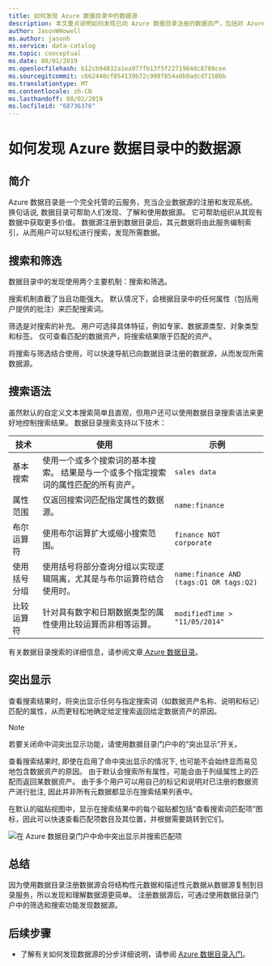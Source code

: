 ```yaml
---
title: 如何发现 Azure 数据目录中的数据源
description: 本文重点说明如何发现已向 Azure 数据目录注册的数据资产，包括对 Azure 数据目录门户中的搜索和筛选以及使用命中词突出显示等功能的介绍。
author: JasonWHowell
ms.author: jasonh
ms.service: data-catalog
ms.topic: conceptual
ms.date: 08/01/2019
ms.openlocfilehash: b12cb94832a1ea977fb13f5f2271984dc8780cee
ms.sourcegitcommit: c662440cf854139b72c998f854a0b9adcd7158bb
ms.translationtype: MT
ms.contentlocale: zh-CN
ms.lasthandoff: 08/02/2019
ms.locfileid: "68736376"
---
```

# <a name="how-to-discover-data-sources-in-azure-data-catalog"></a>如何发现 Azure 数据目录中的数据源

## <a name="introduction"></a>简介

Azure 数据目录是一个完全托管的云服务，充当企业数据源的注册和发现系统。 换句话说, 数据目录可帮助人们发现、了解和使用数据源。 它可帮助组织从其现有数据中获取更多价值。 数据源注册到数据目录后，其元数据将由此服务编制索引，从而用户可以轻松进行搜索，发现所需数据。

## <a name="searching-and-filtering"></a>搜索和筛选

数据目录中的发现使用两个主要机制：搜索和筛选。

搜索机制直截了当且功能强大。 默认情况下，会根据目录中的任何属性（包括用户提供的批注）来匹配搜索词。

筛选是对搜索的补充。 用户可选择具体特征，例如专家、数据源类型、对象类型和标签。 仅可查看匹配的数据资产，将搜索结果限于匹配的资产。

将搜索与筛选结合使用，可以快速导航已向数据目录注册的数据源，从而发现所需数据源。

## <a name="search-syntax"></a>搜索语法

虽然默认的自定义文本搜索简单且直观，但用户还可以使用数据目录搜索语法来更好地控制搜索结果。 数据目录搜索支持以下技术：

| 技术 | 使用 | 示例 |
| --- | --- | --- |
| 基本搜索 |使用一个或多个搜索词的基本搜索。 结果是与一个或多个指定搜索词的属性匹配的所有资产。 |`sales data` |
| 属性范围 |仅返回搜索词匹配指定属性的数据源。 |`name:finance` |
| 布尔运算符 |使用布尔运算扩大或缩小搜索范围。 |`finance NOT corporate` |
| 使用括号分组 |使用括号将部分查询分组以实现逻辑隔离，尤其是与布尔运算符结合使用时。 |`name:finance AND (tags:Q1 OR tags:Q2)` |
| 比较运算符 |针对具有数字和日期数据类型的属性使用比较运算而非相等运算。 |`modifiedTime > "11/05/2014"` |

有关数据目录搜索的详细信息，请参阅文章[ Azure 数据目录](/rest/api/datacatalog/#search-syntax-reference)。

## <a name="hit-highlighting"></a>突出显示

查看搜索结果时，将突出显示任何与指定搜索词（如数据资产名称、说明和标记）匹配的属性，从而更轻松地确定给定搜索返回给定数据资产的原因。

> [!NOTE]
> 若要关闭命中词突出显示功能，请使用数据目录门户中的“突出显示”开关。

查看搜索结果时, 即使在启用了命中突出显示的情况下, 也可能不会始终显而易见地包含数据资产的原因。 由于默认会搜索所有属性，可能会由于列级属性上的匹配而返回某数据资产。 由于多个用户可以用自己的标记和说明对已注册的数据资产进行批注, 因此并非所有元数据都显示在搜索结果列表中。

在默认的磁贴视图中，显示在搜索结果中的每个磁贴都包括“查看搜索词匹配项”图标，因此可以快速查看匹配项数目及其位置，并根据需要跳转到它们。

 ![在 Azure 数据目录门户中命中突出显示并搜索匹配项](./media/data-catalog-how-to-discover/search-matches.png)

## <a name="summary"></a>总结

因为使用数据目录注册数据源会将结构性元数据和描述性元数据从数据源复制到目录服务，所以发现和理解数据源更简单。 注册数据源后，可通过使用数据目录门户中的筛选和搜索功能发现数据源。

## <a name="next-steps"></a>后续步骤

* 了解有关如何发现数据源的分步详细说明，请参阅 [Azure 数据目录入门](data-catalog-get-started.md)。
